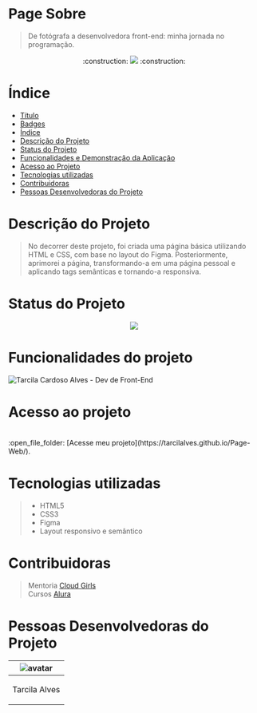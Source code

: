 
# Page Sobre
> De fotógrafa a desenvolvedora front-end: minha jornada no programação.

<p align="center">  :construction: <img src="https://img.shields.io/badge/<STATUS>- Finalizado -<COLOR>"> :construction: </p>



# Índice

* [Título](#Título)
* [Badges](#badges)
* [Índice](#índice)
* [Descrição do Projeto](#descrição-do-projeto)
* [Status do Projeto](#status-do-Projeto)
* [Funcionalidades e Demonstração da Aplicação](#funcionalidades-e-demonstração-da-aplicação)
* [Acesso ao Projeto](#acesso-ao-projeto)
* [Tecnologias utilizadas](#tecnologias-utilizadas)
* [Contribuidoras](#contribuidoras)
* [Pessoas Desenvolvedoras do Projeto](#pessoas-desenvolvedoras)

# Descrição do Projeto


> No decorrer deste projeto, foi criada uma página básica utilizando HTML e CSS, com base no layout do Figma. 
Posteriormente, aprimorei a página, transformando-a em uma página pessoal e aplicando tags semânticas e tornando-a responsiva.


# Status do Projeto
<p align="center ">
<img src="https://img.shields.io/badge/<STATUS>- Finalizado-<COLOR>"> 
</p>

# Funcionalidades do projeto







![Tarcila Cardoso Alves - Dev de Front-End](https://user-images.githubusercontent.com/107896645/235955776-45e06fc7-57c8-450b-9d0a-5b12e39283ac.png)







# Acesso ao projeto

 <br> 
:open_file_folder: [Acesse meu projeto](https://tarcilalves.github.io/Page-Web/).


# Tecnologias utilizadas

>  - HTML5
>  - CSS3
>  - Figma
>  - Layout responsivo e semântico

# Contribuidoras

> Mentoria [Cloud Girls](https://www.cloudgirls.com.br)<br>
> Cursos [Alura](https://cursos.alura.com.br/)


# Pessoas Desenvolvedoras do Projeto

| ![avatar](https://user-images.githubusercontent.com/107896645/235791608-5f4b93d5-017c-402f-bef2-c262fa1b1f0c.png)  |
| ------------- |
| <p align="center">Tarcila Alves</p> | 



